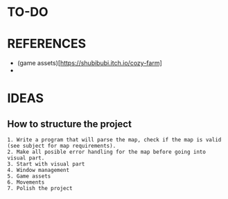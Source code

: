 # TO-DO

# REFERENCES

- (game assets)[https://shubibubi.itch.io/cozy-farm]
- 

# IDEAS
## How to structure the project
	1. Write a program that will parse the map, check if the map is valid (see subject for map requirements).
	2. Make all posible error handling for the map before going into visual part.
	3. Start with visual part
	4. Window management
	5. Game assets
	6. Movements
	7. Polish the project
